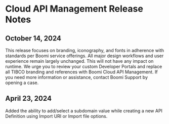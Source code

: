# Cloud API Management Release Notes

<head>
  <meta name="guidename" content="API Management"/>
  <meta name="context" content="GUID-13851387-387b-42e4-a0fc-61f9bc50d039"/>
</head>

## October 14, 2024

This release focuses on branding, iconography, and fonts in adherence with standards per Boomi service offerings. All major design workflows and user experience remain largely unchanged. This will not have any impact on runtime. We urge you to review your custom Developer Portals and replace all TIBCO branding and references with Boomi Cloud API Management. If you need more information or assistance, contact Boomi Support by opening a case.

## April 23, 2024

Added the ability to add/select a subdomain value while creating a new API Definition using Import URI or Import file options.


